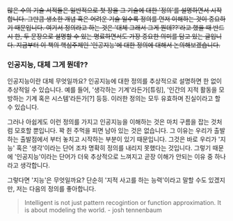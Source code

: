 <s>많은 수의 기술 서적들은 일반적으로 첫 장을 그 기술에 대한 '정의'를 설명하면서 시작합니다. 그만큼 생소한 개념 혹은 어려운 기술 일수록 정의를 먼저 이해하는 것이 중요하기 때문입니다. 
여기서 정의라고 하는 것은 '대체 그래서 그게 뭔데??'라고 했을 때 반드시 한, 두 문장으로 설명할 수 있는 명료하면서도 가장 중요한 의미를 담고 있는 글입니다.
지금부터 이 책의 핵심주제인 '인공지능'에 대한 정의에 대해서 논의해보겠습니다.</s>

### 인공지능, 대체 그게 뭔데??

인공지능이란 대체 무엇일까요? 인공지능에 대한 정의를 추상적으로 설명하면 한 없이 추상적일 수 있습니다. 예를 들어, '생각하는 기계'라든가[튜링], '인간의 지적 활동을 모방하는 기계 혹은 시스템'라든가[?] 등등. 이러한 정의는 모두 유효하며 진실이라고 할 수 있습니다.

그러나 아쉽게도 이런 정의를 가지고 인공지능을 이해하는 것은 마치 구름을 잡는 것처럼 모호할 뿐입니다. 꽉 쥔 주먹을 피면 남아 있는 것은 없습니다. 
그 이유는 우리가 출발하는 출발점에서 부터 놓치고 시작하는 부분이 있기 때문입니다. 그것은 바로 우리가 '지능' 혹은 '생각'이라는 단어 조차 명확히 정의를 내리지 못했다는 것입니다.
그렇기 때문에 '인공지능'이라는 단어가 더욱 추상적으로 느껴지고 곧장 이해가 안되는 이유 중 하나라고 생각합니다.

그렇다면 '지능'은 무엇일까요? 단순히 '지적 사고를 하는 능력'이라고 말할 수도 있겠지만, 저는 다음의 정의를 좋아합니다.

> Intelligent is not just pattern recogintion or function approximation. It is about modeling the world. - josh tennenbaum








